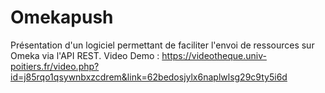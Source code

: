 # Omekapush
Présentation d'un logiciel permettant de faciliter l'envoi de ressources sur Omeka via l'API REST.
Video Demo : https://videotheque.univ-poitiers.fr/video.php?id=j85rqo1qsywnbxzcdrem&link=62bedosjylx6naplwlsg29c9ty5i6d
